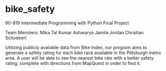 # bike_safety
90-819 Intermediate Programming with Python Final Project 

Team Members:
Mika Tal
Kumar Ashwarya 
Jamila Jordan
Christian Schoeberl 

Utilizing publicly available data from Bike Index, our program aims to generate a safety rating for each bike rack available in the Pittsburgh metro area. A user will be able to see the nearest bike rate with a better safety rating, complete with directions from MapQuest in order to find it. 
